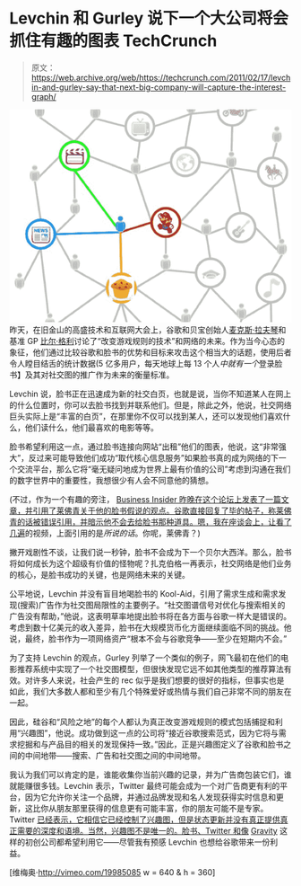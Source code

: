 # Levchin 和 Gurley 说下一个大公司将会抓住有趣的图表 TechCrunch

> 原文：<https://web.archive.org/web/https://techcrunch.com/2011/02/17/levchin-and-gurley-say-that-next-big-company-will-capture-the-interest-graph/>

[![](img/18a66b547602797b4ced9a18d7bd11d2.png "interestgraph")](https://web.archive.org/web/20230108181751/https://techcrunch.com/wp-content/uploads/2011/02/interestgraph.jpg) 昨天，在旧金山的高盛技术和互联网大会上，谷歌和贝宝创始人[麦克斯·拉夫琴](https://web.archive.org/web/20230108181751/http://www.crunchbase.com/person/max-levchin)和基准 GP [比尔·格利](https://web.archive.org/web/20230108181751/http://www.crunchbase.com/person/bill-gurley)讨论了“改变游戏规则的技术”和网络的未来。作为当今心态的象征，他们通过比较谷歌和脸书的优势和目标来攻击这个相当大的话题，使用后者令人瞠目结舌的统计数据(5 亿多用户，每天地球上每 13 个人*中就有一个*登录脸书】及其对社交图的推广作为未来的衡量标准。

Levchin 说，脸书正在迅速成为新的社交白页，也就是说，当你不知道某人在网上的什么位置时，你可以去脸书找到并联系他们。但是，除此之外，他说，社交网络巨头实际上是“丰富的白页”，在那里你不仅可以找到某人，还可以发现他们喜欢什么，他们读什么，他们最喜欢的电影等等。

脸书希望利用这一点，通过脸书连接向网站“出租”他们的图表，他说，这“非常强大”，反过来可能导致他们成功“取代核心信息服务”如果脸书真的成为网络的下一个交流平台，那么它将“毫无疑问地成为世界上最有价值的公司”考虑到沟通在我们的数字世界中的重要性，我想很少有人会不同意他的猜想。

(不过，作为一个有趣的旁注， [Business Insider 昨晚在这个论坛上发表了一篇文章，并引用了莱佛青关于他的脸书假说的观点。谷歌直接回复了毕的帖子，称莱佛青的话被错误引用，并暗示他不会去给脸书那种道具。嗯，我在座谈会上，让](https://web.archive.org/web/20230108181751/http://www.businessinsider.com/max-levchin-facebook-2011-2)[看了几遍](https://web.archive.org/web/20230108181751/http://www.danielodio.com/2011/02/15/max-levchin-google-and-bill-gurley-benchmark-at-goldman-sachs-2011-technology-and-internet-conference/)的视频，上面引用的是*所说的话*。你呢，莱佛青？)

撇开戏剧性不谈，让我们说一秒钟，脸书不会成为下一个贝尔大西洋。那么，脸书将如何成长为这个超级有价值的怪物呢？扎克伯格一再表示，社交网络是他们业务的核心，是脸书成功的关键，也是网络未来的关键。

公平地说，Levchin 并没有盲目地喝脸书的 Kool-Aid，引用了需求生成和需求发现(搜索)广告作为社交图局限性的主要例子。“社交图谱信号对优化与搜索相关的广告没有帮助，”他说，这表明草率地提出脸书将在各方面与谷歌一样大是错误的。考虑到数十亿美元的收入差异，脸书在大规模货币化方面继续面临不同的挑战。他说，最终，脸书作为一项网络资产“根本不会与谷歌竞争——至少在短期内不会。”

为了支持 Levchin 的观点，Gurley 列举了一个类似的例子，网飞最初在他们的电影推荐系统中实现了一个社交图模型，但很快发现它远不如其他类型的推荐算法有效。对许多人来说，社会产生的 rec 似乎是我们想要的很好的指标，但事实也是如此，我们大多数人都和至少有几个特殊爱好或热情与我们自己非常不同的朋友在一起。

因此，硅谷和“风险之地”的每个人都认为真正改变游戏规则的模式包括捕捉和利用“兴趣图”，他说。成功做到这一点的公司将“接近谷歌搜索范式，因为它将与需求挖掘和与产品目的相关的发现保持一致。”因此，正是兴趣图定义了谷歌和脸书之间的中间地带——搜索、广告和社交图之间的中间地带。

我认为我们可以肯定的是，谁能收集你当前兴趣的记录，并为广告商包装它们，谁就能赚很多钱。Levchin 表示，Twitter 最终可能会成为一个对广告商更有利的平台，因为它允许你关注一个品牌，并通过品牌发现和名人发现获得实时信息和更新，这比你从朋友那里获得的信息更有可能丰富，你的朋友可能不是专家。Twitter [已经表示，它相信它已经控制了兴趣图，但是状态更新并没有真正提供真正需要的深度和语境。当然，兴趣图不是唯一的。脸书、Twitter 和像](https://web.archive.org/web/20230108181751/https://techcrunch.com/2010/04/19/facebook-twitter-interests/) [Gravity](https://web.archive.org/web/20230108181751/http://www.gravity.com/) 这样的初创公司都希望利用它——尽管我有预感 Levchin 也想给谷歌带来一份利益。

[维梅奥·http://vimeo.com/19985085 w = 640 & h = 360]